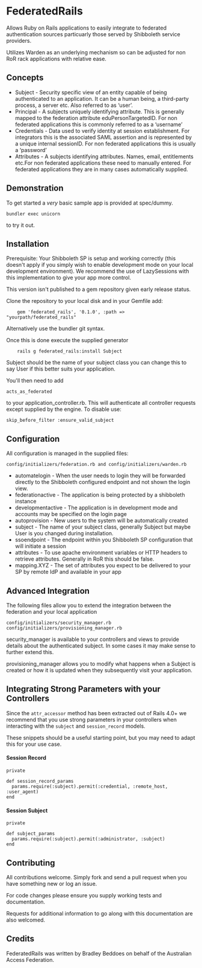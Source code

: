 # FederatedRails

Allows Ruby on Rails applications to easily integrate to federated authentication sources particuarly those served by Shibboleth service providers.

Utilizes Warden as an underlying mechanism so can be adjusted for non RoR rack applications with relative ease.

Concepts
--------
* Subject - Security specific view of an entity capable of being authenticated to an application. It can be a human being, a third-party process, a server etc. Also referred to as ‘user’.
* Principal - A subjects uniquely identifying attribute. This is generally mapped to the federation attribute eduPersonTargetedID. For non federated applications this is commonly referred to as a ‘username’
* Credentials - Data used to verify identity at session establishment. For integrators this is the associated SAML assertion and is represented by a unique internal sessionID. For non federated applications this is usually a ‘password’
* Attributes - A subjects identifying attributes. Names, email, entitlements etc.For non federated applications these need to manually entered. For federated applications they are in many cases automatically supplied.

Demonstration
-------------
To get started a *very* basic sample app is provided at spec/dummy.

    bundler exec unicorn

to try it out.

Installation
------------
Prerequisite: Your Shibboleth SP is setup and working correctly (this doesn't apply if you simply wish to enable development mode on your local development environment). We recommend the use of LazySessions with this implementation to give your app more control.

This version isn't published to a gem repository given early release status.

Clone the repository to your local disk and in your Gemfile add:

		gem 'federated_rails', '0.1.0', :path => "yourpath/federated_rails"

Alternatively use the bundler git syntax.

Once this is done execute the supplied generator

		rails g federated_rails:install Subject

Subject should be the name of your subject class you can change this to say User if this better suits your application.

You'll then need to add

    acts_as_federated

to your application_controller.rb. This will authenticate all controller requests except supplied by the engine. To disable use:

    skip_before_filter :ensure_valid_subject

Configuration
-------------
All configuration is managed in the supplied files:

    config/initializers/federation.rb and config/initializers/warden.rb

* automatelogin - When the user needs to login they will be forwarded directly to the Shibboleth configured endpoint and not shown the login view.
* federationactive - The application is being protected by a shibboleth instance
* developmentactive - The application is in development mode and accounts may be specified on the login page
* autoprovision - New users to the system will be automatically created
* subject - The name of your subject class, generally Subject but maybe User is you changed during installation.
* ssoendpoint - The endpoint within you Shibboleth SP configuration that will initiate a session
* attributes - To use apache environment variables or HTTP headers to retrieve attributes. Generally in RoR this should be false.
* mapping.XYZ - The set of attributes you expect to be delivered to your SP by remote IdP and available in your app

Advanced Integration
--------------------
The following files allow you to extend the integration between the federation and your local application

    config/initializers/security_manager.rb
    config/initializers/provisioning_manager.rb

security_manager is available to your controllers and views to provide details about the authenticated subject. In some cases it may make sense to further extend this.

provisioning_manager allows you to modify what happens when a Subject is created or how it is updated when they subsequently visit your application.

Integrating Strong Parameters with your Controllers
---------------------------------
Since the `attr_accessor` method has been extracted out of Rails 4.0+ we recommend that you use strong parameters in your controllers when interacting with the `subject` and `session_record` models.

These snippets should be a useful starting point, but you may need to adapt this for your use case.


#### Session Record

```
private

def session_record_params
  params.require(:subject).permit(:credential, :remote_host, :user_agent)
end
```

#### Session Subject

```
private

def subject_params
  params.require(:subject).permit(:administrator, :subject)
end

```

Contributing
------------
All contributions welcome. Simply fork and send a pull request when you have something new or log an issue.

For code changes please ensure you supply working tests and documentation.

Requests for additional information to go along with this documentation are also welcomed.

Credits
-------
FederatedRails was written by Bradley Beddoes on behalf of the Australian Access Federation.

